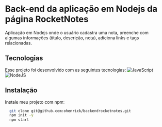 # Back-end da aplicação em Nodejs da página RocketNotes

Aplicação em Nodejs onde o usuário cadastra uma nota, preenche com algumas informações (título, descrição, nota), adiciona links e tags relacionadas. 

## Tecnologias

Esse projeto foi desenvolvido com as seguintes tecnologias:
![JavaScript](https://img.shields.io/badge/javascript-%23323330.svg?style=for-the-badge&logo=javascript&logoColor=%23F7DF1E) ![NodeJS](https://img.shields.io/badge/node.js-6DA55F?style=for-the-badge&logo=node.js&logoColor=white)

## Instalação

Instale meu projeto com npm:

```bash
  git clone git@github.com:ohenrick/backendrocketnotes.git
  npm init -y
  npm start
```
